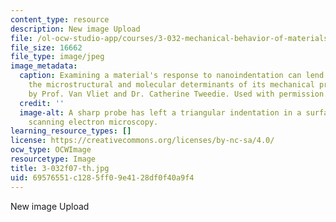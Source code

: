 ```yaml
---
content_type: resource
description: New image Upload
file: /ol-ocw-studio-app/courses/3-032-mechanical-behavior-of-materials-fall-2007/69576551c1285ff09e4128df0f40a9f4_3-032f07-th.jpg
file_size: 16662
file_type: image/jpeg
image_metadata:
  caption: Examining a material's response to nanoindentation can lend insight to
    the microstructural and molecular determinants of its mechanical properties. (Image
    by Prof. Van Vliet and Dr. Catherine Tweedie. Used with permission.)
  credit: ''
  image-alt: A sharp probe has left a triangular indentation in a surface, shown using
    scanning electron microscopy.
learning_resource_types: []
license: https://creativecommons.org/licenses/by-nc-sa/4.0/
ocw_type: OCWImage
resourcetype: Image
title: 3-032f07-th.jpg
uid: 69576551-c128-5ff0-9e41-28df0f40a9f4
---
```

New image Upload